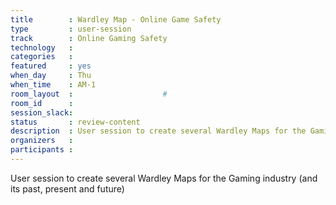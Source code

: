 ```yaml
---
title        : Wardley Map - Online Game Safety
type         : user-session
track        : Online Gaming Safety
technology   :
categories   :
featured     : yes
when_day     : Thu
when_time    : AM-1
room_layout  :                    #
room_id      :
session_slack:
status       : review-content
description  : User session to create several Wardley Maps for the Gaming industry (and its past, present and future)
organizers   :
participants :
---
```


User session to create several Wardley Maps for the Gaming industry (and its past, present and future)